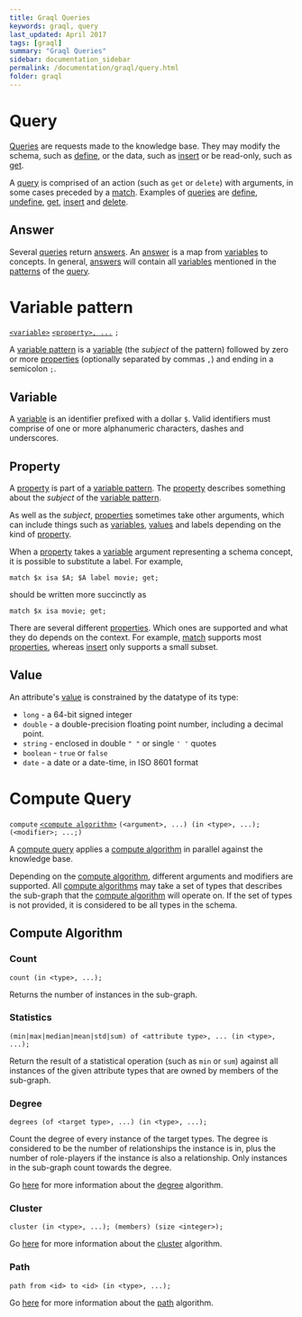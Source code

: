 ```yaml
---
title: Graql Queries
keywords: graql, query
last_updated: April 2017
tags: [graql]
summary: "Graql Queries"
sidebar: documentation_sidebar
permalink: /documentation/graql/query.html
folder: graql
---
```


# Query

[Queries](#query) are requests made to the knowledge base. They may modify the schema, such as
[define](./ddl.html#define-query), or the data, such as [insert](./dml.html#insert-query) or be read-only, such as
[get](./dml.html#get-query).

A [query](#query) is comprised of an action (such as `get` or `delete`) with arguments, in some cases preceded by a
[match](./dml.html#match). Examples of [queries](#query) are [define](./ddl.html#define-query),
[undefine](./ddl.html#undefine-query), [get](./dml.html#get-query), [insert](./dml.html#insert-query) and
[delete](./dml.html#delete-query).

## Answer

Several [queries](#query) return [answers](#answer). An [answer](#answer) is a map from [variables](#variable) to
concepts. In general, [answers](#answer) will contain all [variables](#variable) mentioned in the [patterns](#pattern)
of the [query](#query).


# Variable pattern

[`<variable>`](#variable) [`<property>, ...`](#property) `;`

A [variable pattern](#variable-pattern) is a [variable](#variable) (the _subject_ of the pattern) followed by zero or
more [properties](#property) (optionally separated by commas `,`) and ending in a semicolon `;`.

## Variable

A [variable](#variable) is an identifier prefixed with a dollar `$`. Valid identifiers must comprise of one or
more alphanumeric characters, dashes and underscores.

## Property

A [property](#property) is part of a [variable pattern](#variable-pattern). The [property](#property) describes
something about the _subject_ of the [variable pattern](#variable-pattern).

As well as the _subject_, [properties](#property) sometimes take other arguments, which can include things such as
[variables](#variable), [values](#value) and labels depending on the kind of [property](#property).

When a [property](#property) takes a [variable](#variable) argument representing a schema concept, it is possible to
substitute a label. For example,
```graql
match $x isa $A; $A label movie; get;
```
should be written more succinctly as
```graql
match $x isa movie; get;
```

There are several different [properties](#property). Which ones are supported and what they do depends on the context.
For example, [match](./dml.html#match) supports most [properties](#property), whereas [insert](./dml.html#insert-query)
only supports a small subset.

## Value

An attribute's [value](#value) is constrained by the datatype of its type:

- `long` - a 64-bit signed integer
- `double` - a double-precision floating point number, including a decimal point.
- `string` - enclosed in double `" "` or single `' '` quotes
- `boolean` - `true` or `false`
- `date` - a date or a date-time, in ISO 8601 format

# Compute Query

`compute` [`<compute algorithm>`](#compute-algorithm) `(<argument>, ...) (in <type>, ...); (<modifier>; ...;)`

A [compute query](#compute-query) applies a [compute algorithm](#compute-algorithm) in parallel against the knowledge
base.

Depending on the [compute algorithm](#compute-algorithm), different arguments and modifiers are supported. All
[compute algorithms](#compute-algorithm) may take a set of types that describes the sub-graph that the
[compute algorithm](#compute-algorithm) will operate on. If the set of types is not provided, it is considered to be
all types in the schema.

## Compute Algorithm

### Count

`count (in <type>, ...);`

Returns the number of instances in the sub-graph.

### Statistics

`(min|max|median|mean|std|sum) of <attribute type>, ... (in <type>, ...);`

Return the result of a statistical operation (such as `min` or `sum`) against all instances of the given attribute types
that are owned by members of the sub-graph.

### Degree

`degrees (of <target type>, ...) (in <type>, ...);`

Count the degree of every instance of the target types. The degree is considered to be the number of relationships the
instance is in, plus the number of role-players if the instance is also a relationship. Only instances in the sub-graph
count towards the degree.

Go [here](../graql-analytics/analytics-degrees.html) for more information about the
[degree](#degree) algorithm.

### Cluster

`cluster (in <type>, ...); (members) (size <integer>);`

Go [here](../graql-analytics/analytics-connected-components.html) for more information about the
[cluster](#cluster) algorithm.

### Path

`path from <id> to <id> (in <type>, ...);`

Go [here](../graql-analytics/analytics-shortest-path.html) for more information about the
[path](#path) algorithm.

